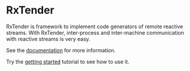 # RxTender

RxTender is framework to implement code generators of remote reactive streams.
With RxTender, inter-process and inter-machine communication with reactive
streams is very easy.

See the [documentation](https://rxtender.org/doc/latest/index.html) for more
information.

Try the [getting
started](https://rxtender.org/doc/latest/get_started/index.html) tutorial to see
how to use it.
